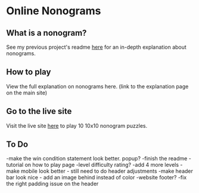 # Online Nonograms

## What is a nonogram?

See my previous project's readme <a href="https://github.com/emilylasecki/Nonogram-Counting" >here</a> for an in-depth explanation about nonograms. 

## How to play

View the full explanation on nonograms here. (link to the explanation page on the main site)

## Go to the live site

Visit the live site <a href="https://online-nonograms.netlify.app/">here</a> to play 10 10x10 nonogram puzzles.

## To Do

-make the win condition statement look better. popup?
-finish the readme
-tutorial on how to play page
-level difficulty rating?
-add 4 more levels
-make mobile look better - still need to do header adjustments
-make header bar look nice - add an image behind instead of color
-website footer?
-fix the right padding issue on the header


